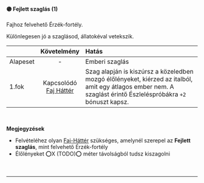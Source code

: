 #### 🟣 Fejlett szaglás (1)

<!-- tag: erzekfortely -->

Fajhoz felvehető Érzék-fortély.

Különlegesen jó a szaglásod, állatokéval vetekszik.

| |  Követelmény | Hatás  |
| :----------- | :-----------: | :----------- |
| Alapeset| - | Emberi szaglás |
| 1.fok | Kapcsolódó<br />[Faj Háttér](../041_faj_hatterek.md) | Szag alapján is kiszúrsz a közeledben mozgó élőlényeket, kiérzed az italból, amit egy átlagos ember nem. A szaglást érintő Észleléspróbákra `+2` bónuszt kapsz. |

<br />

**Megjegyzések**

- Felvételéhez olyan [Faj-Háttér](../041_faj_hatterek.md) szükséges, amelynél szerepel az **Fejlett szaglás**, mint felvehető Érzék-fortély
- Élőlényeket ⭕X (TODO)⭕ méter távolságból tudsz kiszagolni
 
<br />

---

